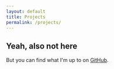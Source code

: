 ```yaml
---
layout: default
title: Projects
permalink: /projects/
---
```


## Yeah, also not here
But you can find what I'm up to on [GitHub](https://github.com/tonicblue).
